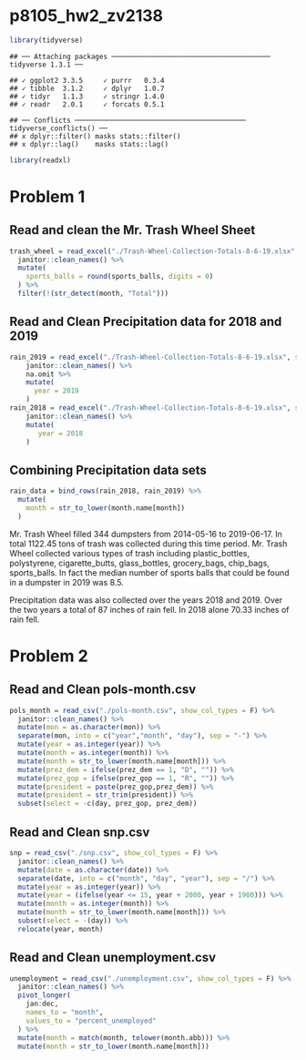 p8105\_hw2\_zv2138
================

``` r
library(tidyverse)
```

    ## ── Attaching packages ─────────────────────────────────────── tidyverse 1.3.1 ──

    ## ✓ ggplot2 3.3.5     ✓ purrr   0.3.4
    ## ✓ tibble  3.1.2     ✓ dplyr   1.0.7
    ## ✓ tidyr   1.1.3     ✓ stringr 1.4.0
    ## ✓ readr   2.0.1     ✓ forcats 0.5.1

    ## ── Conflicts ────────────────────────────────────────── tidyverse_conflicts() ──
    ## x dplyr::filter() masks stats::filter()
    ## x dplyr::lag()    masks stats::lag()

``` r
library(readxl)
```

# Problem 1

## Read and clean the Mr. Trash Wheel Sheet

``` r
trash_wheel = read_excel("./Trash-Wheel-Collection-Totals-8-6-19.xlsx", sheet = 1, range = "A2:N408") %>% 
  janitor::clean_names() %>% 
  mutate(
    sports_balls = round(sports_balls, digits = 0)
  ) %>% 
  filter(!(str_detect(month, "Total")))
```

## Read and Clean Precipitation data for 2018 and 2019

``` r
rain_2019 = read_excel("./Trash-Wheel-Collection-Totals-8-6-19.xlsx", sheet = 4, range = "A2:B14") %>% 
    janitor::clean_names() %>% 
    na.omit %>% 
    mutate(
      year = 2019
    )
rain_2018 = read_excel("./Trash-Wheel-Collection-Totals-8-6-19.xlsx", sheet = 5, range = "A2:B14",) %>% 
    janitor::clean_names() %>% 
    mutate(
       year = 2018
    )
```

## Combining Precipitation data sets

``` r
rain_data = bind_rows(rain_2018, rain_2019) %>% 
  mutate(
    month = str_to_lower(month.name[month])
  )
```

Mr. Trash Wheel filled 344 dumpsters from 2014-05-16 to 2019-06-17. In
total 1122.45 tons of trash was collected during this time period.
Mr. Trash Wheel collected various types of trash including
plastic\_bottles, polystyrene, cigarette\_butts, glass\_bottles,
grocery\_bags, chip\_bags, sports\_balls. In fact the median number of
sports balls that could be found in a dumpster in 2019 was 8.5.

Precipitation data was also collected over the years 2018 and 2019. Over
the two years a total of 87 inches of rain fell. In 2018 alone 70.33
inches of rain fell.

# Problem 2

## Read and Clean pols-month.csv

``` r
pols_month = read_csv("./pols-month.csv", show_col_types = F) %>% 
  janitor::clean_names() %>% 
  mutate(mon = as.character(mon)) %>% 
  separate(mon, into = c("year","month", "day"), sep = "-") %>% 
  mutate(year = as.integer(year)) %>% 
  mutate(month = as.integer(month)) %>% 
  mutate(month = str_to_lower(month.name[month])) %>% 
  mutate(prez_dem = ifelse(prez_dem == 1, "D", "")) %>% 
  mutate(prez_gop = ifelse(prez_gop == 1, "R", "")) %>% 
  mutate(president = paste(prez_gop,prez_dem)) %>% 
  mutate(president = str_trim(president)) %>% 
  subset(select = -c(day, prez_gop, prez_dem))
```

## Read and Clean snp.csv

``` r
snp = read_csv("./snp.csv", show_col_types = F) %>% 
  janitor::clean_names() %>% 
  mutate(date = as.character(date)) %>% 
  separate(date, into = c("month", "day", "year"), sep = "/") %>% 
  mutate(year = as.integer(year)) %>% 
  mutate(year = (ifelse(year <= 15, year + 2000, year + 1900))) %>% 
  mutate(month = as.integer(month)) %>%
  mutate(month = str_to_lower(month.name[month])) %>% 
  subset(select = -(day)) %>% 
  relocate(year, month)
```

## Read and Clean unemployment.csv

``` r
unemployment = read_csv("./unemployment.csv", show_col_types = F) %>% 
  janitor::clean_names() %>% 
  pivot_longer(
    jan:dec,
    names_to = "month", 
    values_to = "percent_unemployed"
  ) %>% 
  mutate(month = match(month, tolower(month.abb))) %>% 
  mutate(month = str_to_lower(month.name[month]))
```
